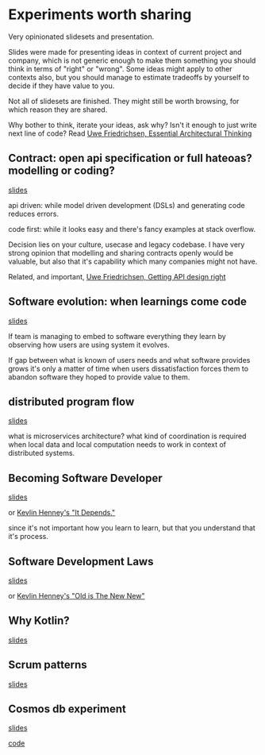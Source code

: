 # Experiments worth sharing

Very opinionated slidesets and presentation. 

Slides were made for presenting ideas in context of current project and company, which is not generic enough to make them something you should think in terms of "right" or "wrong". Some ideas might apply to other contexts also, but you should manage to estimate tradeoffs by yourself to decide if they have value to you. 

Not all of slidesets are finished. They might still be worth browsing, for which reason they are shared.

Why bother to think, iterate your ideas, ask why? Isn't it enough to just write next line of code? Read [Uwe Friedrichsen, Essential Architectural Thinking](https://speakerdeck.com/ufried/essential-architectural-thinking)

## Contract: open api specification or full hateoas? modelling or coding?

[slides](https://nikkijuk.github.io/stablecontracts/)

api driven: while model driven development (DSLs) and generating code reduces errors.

code first: while it looks easy and there's fancy examples at stack overflow.

Decision lies on your culture, usecase and legacy codebase. I have very strong opinion that modelling and sharing contracts openly would be valuable, but also that it's capability which many companies might not have. 

Related, and important, [Uwe Friedrichsen, Getting API design right](https://speakerdeck.com/ufried/getting-api-design-right)

## Software evolution: when learnings come code

[slides](http://localhost:63342/nikkijuk.github.io/infinitecode/)

If team is managing to embed to software everything they learn by observing how users are using system it evolves.

If gap between what is known of users needs 
and what software provides grows 
it's only a matter of time when users 
dissatisfaction forces them to abandon software they hoped to provide value to them.

## distributed program flow

[slides](http://localhost:63342/nikkijuk.github.io/flowcode/)

what is microservices architecture?
what kind of coordination is required when local data and local computation needs to work in context of distributed systems.

## Becoming Software Developer

[slides](https://nikkijuk.github.io/becomingdeveloper/)

or [Kevlin Henney's "It Depends."](https://www.youtube.com/watch?v=rNSVZs66o48)

since it's not important how you learn to learn, but that you understand that it's process.

## Software Development Laws

[slides](https://nikkijuk.github.io/softwarelaws/)

or [Kevlin Henney's "Old is The New New"](https://www.youtube.com/watch?v=AbgsfeGvg3E)

## Why Kotlin?

[slides](https://nikkijuk.github.io/whykotlin/)

## Scrum patterns

[slides](https://nikkijuk.github.io/scrumpatterns/)

## Cosmos db experiment

[slides](https://nikkijuk.github.io/cosmosdb/)

[code](https://github.com/nikkijuk/cosmosdb-springboot-kotlin-sample)
